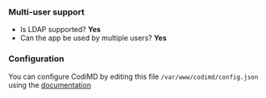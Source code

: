 ### Multi-user support

* Is LDAP supported? **Yes**
* Can the app be used by multiple users? **Yes**

### Configuration

You can configure CodiMD by editing this file `/var/www/codimd/config.json` using the [documentation](https://hackmd.io/c/codimd-documentation/%2Fs%2Fcodimd-configuration)
